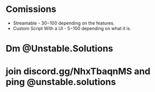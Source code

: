 # Comissions
* Streamable - 30$-100$ depending on the features.
* Custom Script With a UI - 5$-100$ depending on what it is.

# Dm @Unstable.Solutions

# join discord.gg/NhxTbaqnMS and ping @unstable.solutions



